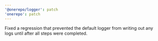 ```yaml
---
'@onerepo/logger': patch
'onerepo': patch
---
```


Fixed a regression that prevented the default logger from writing out any logs until after all steps were completed.
